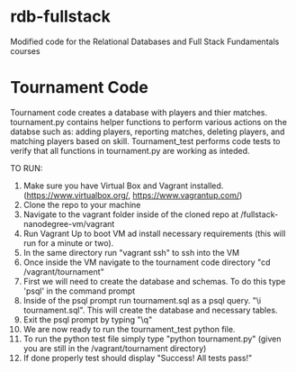 rdb-fullstack
=============

Modified code for the Relational Databases and Full Stack Fundamentals courses

Tournament Code
===============

Tournament code creates a database with players and thier matches. tournament.py contains helper functions to perform various actions on the databse such as: adding players, reporting matches, deleting players, and matching players based on skill. Tournament_test performs code tests to verify that all functions in tournament.py are working as inteded.

TO RUN:
1. Make sure you have Virtual Box and Vagrant installed. (https://www.virtualbox.org/, https://www.vagrantup.com/)<br />
2. Clone the repo to your machine <br />
3. Navigate to the vagrant folder inside of the cloned repo at /fullstack-nanodegree-vm/vagrant<br />
4. Run Vagrant Up to boot VM ad install necessary requirements (this will run for a minute or two).<br />
5. In the same directory run "vagrant ssh" to ssh into the VM<br />
6. Once inside the VM navigate to the tournament code directory "cd /vagrant/tournament"<br />
7. First we will need to create the database and schemas. To do this type 'psql' in the command prompt<br />
8. Inside of the psql prompt run tournament.sql as a psql query. "\i tournament.sql". This will create the database and necessary tables.<br />
9. Exit the psql prompt by typing "\q"<br />
10. We are now ready to run the tournament_test python file. <br />
11. To run the python test file simply type "python tournament.py" (given you are still in the /vagrant/tournament directory)<br />
12. If done properly test should display "Success!  All tests pass!"<br />



